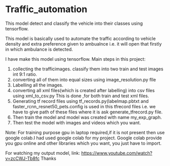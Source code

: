 # Traffic_automation
 This model detect and classify the vehicle into their classes using tensorflow.
 
 This model is basically used to automate the traffic according to vehicle density and extra preference given to ambualnce i.e. it will open that firstly in which ambulance is detected.
 
I have make this model using tensorflow.
Main steps in this project:
1. collecting the  trafficimages.
classify them into two train and test images int 9:1 ratio.
2. converting all of them into equal sizes using image_resolution.py flle
3. Labelling all the images.
4. converting all xml files(which is created after labelling) into csv files using xml_to_csv.py
   This is done ,for both train and test xml files. 
5. Generating tf record files using tf_records.py(labelmap.pbtxt and faster_rcnn_resnet50_pets.config is used in this tfrecord files i.e. we have to give path of these files where it is ask generate_tfrecord.py file.
6. Then train the model and model was created with name my_exp_graph.
7. Then test the model with images and videos which you want.

Note:
For training purpose gpu in laptop required,if it is not present then use google colab.I had used google colab for my project.
Google colab provide you gpu online and other libraries which you want, you just have to import.

For watching my output model, link:  https://www.youtube.com/watch?v=zcCWJ-Tb8fc
Thanks

